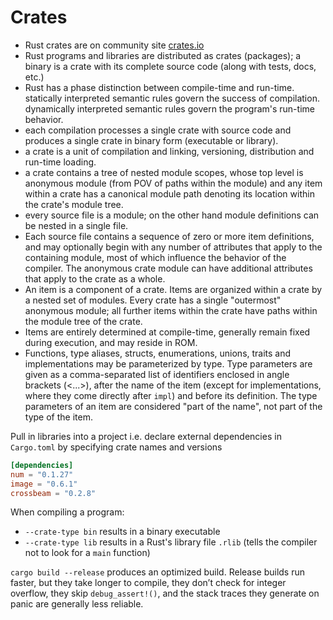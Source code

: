 # Crates


- Rust crates are on community site [crates.io](https://crates.io/)
- Rust programs and libraries are distributed as crates (packages); a binary is a crate with its complete source code (along with tests, docs, etc.)
- Rust has a phase distinction between compile-time and run-time. statically interpreted semantic rules govern the success of compilation. dynamically interpreted semantic rules govern the program's run-time behavior.
- each compilation processes a single crate with source code and produces a single crate in binary form (executable or library).
- a crate is a unit of compilation and linking, versioning, distribution and run-time loading.
- a crate contains a tree of nested module scopes, whose top level is anonymous module (from POV of paths within the module) and any item within a crate has a canonical module path denoting its location within the crate's module tree.
- every source file is a module; on the other hand module definitions can be nested in a single file.
- Each source file contains a sequence of zero or more item definitions, and may optionally begin with any number of attributes that apply to the containing module, most of which influence the behavior of the compiler. The anonymous crate module can have additional attributes that apply to the crate as a whole.
- An item is a component of a crate. Items are organized within a crate by a nested set of modules. Every crate has a single "outermost" anonymous module; all further items within the crate have paths within the module tree of the crate.
- Items are entirely determined at compile-time, generally remain fixed during execution, and may reside in ROM.
- Functions, type aliases, structs, enumerations, unions, traits and implementations may be parameterized by type. Type parameters are given as a comma-separated list of identifiers enclosed in angle brackets (<...>), after the name of the item (except for implementations, where they come directly after `impl`) and before its definition. The type parameters of an item are considered "part of the name", not part of the type of the item. 



Pull in libraries into a project i.e. declare external dependencies in `Cargo.toml` by specifying crate names and versions

```toml
[dependencies]
num = "0.1.27"
image = "0.6.1"
crossbeam = "0.2.8"
```

When compiling a program:
- `--crate-type bin` results in a binary executable
- `--crate-type lib` results in a Rust's library file `.rlib` (tells the compiler not to look for a `main` function)


`cargo build --release` produces an optimized build. Release builds run faster, but they take longer to compile, they don’t check for integer overflow, they skip `debug_assert!()`, and the stack traces they generate on panic are generally less reliable.

